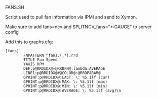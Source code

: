 FANS.SH

Script used to pull fan information via IPMI and send to Xymon.

Make sure to add fans=ncv and SPLITNCV_fans="*:GAUGE" to server config

Add this to graphs.cfg:

```
[fans]
        FNPATTERN ^fans.(.*).rrd
        TITLE Fan Speed
        YAXIS RPM
        DEF:p@RRDIDX@=@RRDFN@:lambda:AVERAGE
        LINE1:p@RRDIDX@#@COLOR@:@RRDPARAM@
        GPRINT:p@RRDIDX@:LAST: \: %5.1lf (cur)
        GPRINT:p@RRDIDX@:MAX: \: %5.1lf (max)
        GPRINT:p@RRDIDX@:MIN: \: %5.1lf (min)
        GPRINT:p@RRDIDX@:AVERAGE: \: %5.1lf (avg)\n
```
